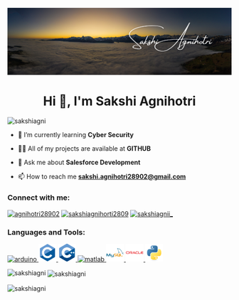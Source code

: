 ![logo](https://github.com/Sakshiagni/Sakshi-Agnihotri/blob/main/Yellow%20%26%20Black%20Simple%20Profile%20LinkedIn%20Banner.png)
<h1 align="center">Hi 👋, I'm Sakshi Agnihotri</h1>
<p align="left"> <img src="https://komarev.com/ghpvc/?username=sakshiagni&label=Profile%20views&color=0e75b6&style=flat" alt="sakshiagni" /> </p>

- 🌱 I’m currently learning **Cyber Security**

- 👨‍💻 All of my projects are available at **GITHUB**

- 💬 Ask me about **Salesforce Development**

- 📫 How to reach me **sakshi.agnihotri28902@gmail.com**

<h3 align="left">Connect with me:</h3>
<p align="left">
<a href="https://twitter.com/agnihotri28902" target="blank"><img align="center" src="https://raw.githubusercontent.com/rahuldkjain/github-profile-readme-generator/master/src/images/icons/Social/twitter.svg" alt="agnihotri28902" height="30" width="40" /></a>
<a href="https://linkedin.com/in/sakshiagnihorti2809" target="blank"><img align="center" src="https://raw.githubusercontent.com/rahuldkjain/github-profile-readme-generator/master/src/images/icons/Social/linked-in-alt.svg" alt="sakshiagnihorti2809" height="30" width="40" /></a>
<a href="https://instagram.com/sakshiagnii_" target="blank"><img align="center" src="https://raw.githubusercontent.com/rahuldkjain/github-profile-readme-generator/master/src/images/icons/Social/instagram.svg" alt="sakshiagnii_" height="30" width="40" /></a>
</p>

<h3 align="left">Languages and Tools:</h3>
<p align="left"> <a href="https://www.arduino.cc/" target="_blank" rel="noreferrer"> <img src="https://cdn.worldvectorlogo.com/logos/arduino-1.svg" alt="arduino" width="40" height="40"/> </a> <a href="https://www.cprogramming.com/" target="_blank" rel="noreferrer"> <img src="https://raw.githubusercontent.com/devicons/devicon/master/icons/c/c-original.svg" alt="c" width="40" height="40"/> </a> <a href="https://www.w3schools.com/cpp/" target="_blank" rel="noreferrer"> <img src="https://raw.githubusercontent.com/devicons/devicon/master/icons/cplusplus/cplusplus-original.svg" alt="cplusplus" width="40" height="40"/> </a> <a href="https://www.mathworks.com/" target="_blank" rel="noreferrer"> <img src="https://upload.wikimedia.org/wikipedia/commons/2/21/Matlab_Logo.png" alt="matlab" width="40" height="40"/> </a> <a href="https://www.mysql.com/" target="_blank" rel="noreferrer"> <img src="https://raw.githubusercontent.com/devicons/devicon/master/icons/mysql/mysql-original-wordmark.svg" alt="mysql" width="40" height="40"/> </a> <a href="https://www.oracle.com/" target="_blank" rel="noreferrer"> <img src="https://raw.githubusercontent.com/devicons/devicon/master/icons/oracle/oracle-original.svg" alt="oracle" width="40" height="40"/> </a> <a href="https://www.python.org" target="_blank" rel="noreferrer"> <img src="https://raw.githubusercontent.com/devicons/devicon/master/icons/python/python-original.svg" alt="python" width="40" height="40"/> </a> </p>

<p><img align="left" src="https://github-readme-stats.vercel.app/api/top-langs?username=sakshiagni&show_icons=true&locale=en&layout=compact" alt="sakshiagni" /></p>

<p>&nbsp;<img align="center" src="https://github-readme-stats.vercel.app/api?username=sakshiagni&show_icons=true&locale=en" alt="sakshiagni" /></p>

<p><img align="center" src="https://github-readme-streak-stats.herokuapp.com/?user=sakshiagni&" alt="sakshiagni" /></p>

